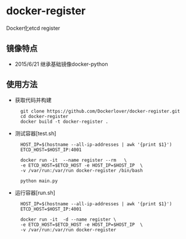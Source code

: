 # docker-register
Docker化etcd register

## 镜像特点

- 2015/6/21 继承基础镜像docker-python

## 使用方法

- 获取代码并构建

        git clone https://github.com/Dockerlover/docker-register.git
        cd docker-register
        docker build -t docker-register .

- 测试容器[test.sh]

        HOST_IP=$(hostname --all-ip-addresses | awk '{print $1}')
        ETCD_HOST=$HOST_IP:4001
        
        docker run -it  --name register --rm   \
        -e ETCD_HOST=$ETCD_HOST -e HOST_IP=$HOST_IP  \
        -v /var/run:/var/run docker-register /bin/bash
        
        python main.py

- 运行容器[run.sh]

        HOST_IP=$(hostname --all-ip-addresses | awk '{print $1}')
        ETCD_HOST=$HOST_IP:4001
        
        docker run -it  -d --name register \
        -e ETCD_HOST=$ETCD_HOST -e HOST_IP=$HOST_IP  \
        -v /var/run:/var/run docker-register
